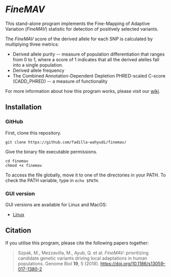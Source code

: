 # *FineMAV*
This stand-alone program implements the Fine-Mapping of Adaptive Variation (*FineMAV*) statistic for detection of positively selected variants.

The *FineMAV* score of the derived allele for each SNP is calculated by multiplying three metrics:

- Derived allele purity -- measure of population differentiation that ranges from 0 to 1, where a score of 1 indicates that all the derived alelles fall into a single population. 
- Derived allele frequency 
- The Combined Annotation-Dependent Depletion PHRED-scaled C-score (CADD_PHRED) -- a measure of functionality

For more information about how this program works, please visit our [wiki](https://github.com/fadilla-wahyudi/finemav/wiki/1.-Home).

## Installation

### GitHub
First, clone this repository.
```
git clone https://github.com/fadilla-wahyudi/finemav/
```
Give the binary file executable permissions.
```
cd finemav
chmod +x finemav
```
To access the file globally, move it to one of the directories in your PATH. To check the PATH variable, type in `echo $PATH`.


### GUI version
GUI versions are available for Linux and MacOS:

- [Linux](https://drive.google.com/file/d/1xBhQGpUhVd02kyIuevVIuqac4zJ_13Tm/view?usp=sharing)


## Citation
If you utilise this program, please cite the following papers together:
>Szpak, M., Mezzavilla, M., Ayub, Q. et al. *FineMAV*: prioritizing candidate genetic variants driving local adaptations in human populations. Genome Biol **19**, 5 (2018). https://doi.org/10.1186/s13059-017-1380-2


